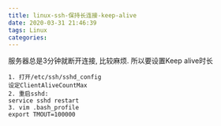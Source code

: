 ```yaml
---
title: linux-ssh-保持长连接-keep-alive
date: 2020-03-31 21:46:39
tags: Linux
categories:
---
```

服务器总是3分钟就断开连接, 比较麻烦. 所以要设置Keep alive时长

```perl5
1. 打开/etc/ssh/sshd_config
设定ClientAliveCountMax
2. 重启sshd: 
service sshd restart
3. vim .bash_profile
export TMOUT=100000
```
